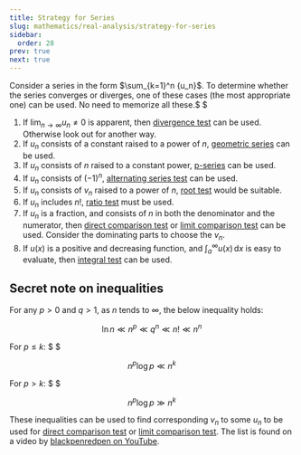 ```yaml
---
title: Strategy for Series
slug: mathematics/real-analysis/strategy-for-series
sidebar:
  order: 28
prev: true
next: true
---
```


Consider a series in the form $\sum_{k=1}^n {u_n}$. To determine whether the
series converges or diverges, one of these cases (the most appropriate one) can
be used. No need to memorize all these.$ $

1. If $\lim_{n\to\infty} u_n \neq 0$ is apparent, then
   [divergence test](/mathematics/real-analysis/convergence-tests/#divergence-test)
   can be used. Otherwise look out for another way.
2. If $u_n$ consists of a constant raised to a power of $n$,
   [geometric series](/mathematics/real-analysis/known-series/#geometric-series)
   can be used.
3. If $u_n$ consists of $n$ raised to a constant power,
   [p-series](/mathematics/real-analysis/known-series/#p-series) can be used.
4. If $u_n$ consists of $(-1)^n$,
   [alternating series test](/mathematics/real-analysis/alternating-series/#convergence-test)
   can be used.
5. If $u_n$ consists of $v_n$ raised to a power of $n$,
   [root test](/mathematics/real-analysis/convergence-tests/#root-test) would be
   suitable.
6. If $u_n$ includes $n!$,
   [ratio test](/mathematics/real-analysis/convergence-tests/#ratio-test) must
   be used.
7. If $u_n$ is a fraction, and consists of $n$ in both the denominator and the
   numerator, then
   [direct comparison test](/mathematics/real-analysis/convergence-tests/#direct-comparison-test)
   or
   [limit comparison test](/mathematics/real-analysis/convergence-tests/#limit-comparison-test)
   can be used. Consider the dominating parts to choose the $v_n$.
8. If $u(x)$ is a positive and decreasing function, and
   $\int_a^\infty u(x)\,\text{d}x$ is easy to evaluate, then
   [integral test](/mathematics/real-analysis/convergence-tests/#integral-test)
   can be used.

## Secret note on inequalities

For any $p\gt0$ and $q>1$, as $n$ tends to $\infty$, the below inequality holds:

```math
\ln n \ll
n^p \ll
q^n \ll
n! \ll
n^n
```

For $p \le k$: $ $

```math
n^p \log p \ll n^k
```

For $p \gt k$: $ $

```math
n^p \log p \gg n^k
```

These inequalities can be used to find corresponding $v_n$ to some $u_n$ to be
used for
[direct comparison test](/mathematics/real-analysis/convergence-tests/#direct-comparison-test)
or
[limit comparison test](/mathematics/real-analysis/convergence-tests/#direct-comparison-test).
The list is found on a video by
[blackpenredpen on YouTube](https://www.youtube.com/@blackpenredpen).
